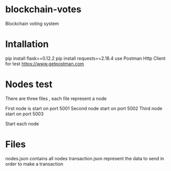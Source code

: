 # blockchain-votes
Blockchain voting system

# Intallation
pip install flask==0.12.2
pip install  requests==2.18.4
use Postman Http Client for test https://www.getpostman.com


# Nodes test
There are three files , each file represent a node

First node is start on port 5001
Second node start on port 5002
Third node start on port 5003

Start each node

# Files
nodes.json contains all nodes
transaction.json represent the data to send in order to make a transaction